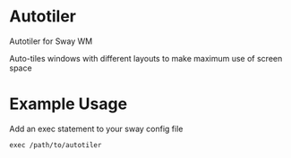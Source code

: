 # Autotiler
Autotiler for Sway WM

Auto-tiles windows with different layouts to make maximum use of screen space

# Example Usage
Add an exec statement to your sway config file
```
exec /path/to/autotiler
```
